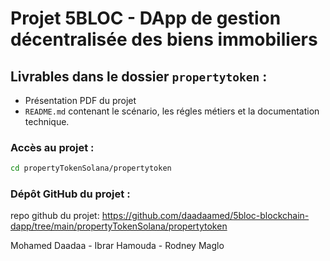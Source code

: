 # Projet 5BLOC - DApp de gestion décentralisée des biens immobiliers

## Livrables dans le dossier `propertytoken` :

- Présentation PDF du projet
- `README.md` contenant le scénario, les régles métiers et la documentation technique.

### Accès au projet :

```sh
cd propertyTokenSolana/propertytoken
```

### Dépôt GitHub du projet :

repo github du projet: https://github.com/daadaamed/5bloc-blockchain-dapp/tree/main/propertyTokenSolana/propertytoken

Mohamed Daadaa - Ibrar Hamouda - Rodney Maglo
